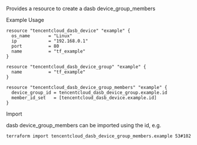 Provides a resource to create a dasb device_group_members

Example Usage

```hcl
resource "tencentcloud_dasb_device" "example" {
  os_name       = "Linux"
  ip            = "192.168.0.1"
  port          = 80
  name          = "tf_example"
}

resource "tencentcloud_dasb_device_group" "example" {
  name          = "tf_example"
}

resource "tencentcloud_dasb_device_group_members" "example" {
  device_group_id = tencentcloud_dasb_device_group.example.id
  member_id_set   = [tencentcloud_dasb_device.example.id]
}
```

Import

dasb device_group_members can be imported using the id, e.g.

```
terraform import tencentcloud_dasb_device_group_members.example 53#102
```